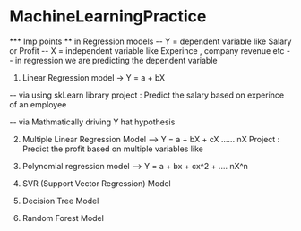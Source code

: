 # MachineLearningPractice


*** Imp points ** in Regression models 
	-- Y = dependent variable  like Salary or Profit 
	-- X  = independent variable like Experince , company revenue etc 
	-- in regression we are predicting the dependent variable 

  1. Linear Regression model  -> Y = a + bX

  -- via using skLearn library
  		project : Predict the salary based on experince of an employee


  -- via Mathmatically driving Y hat hypothesis

  2. Multiple Linear Regression Model --> Y = a + bX + cX ...... nX
  		Project : Predict the profit based on multiple variables like 

  3. Polynomial regression model --> Y = a + bx + cx^2 + .... nX^n 

  4. SVR (Support Vector Regression) Model

  5. Decision Tree Model

  6. Random Forest Model
